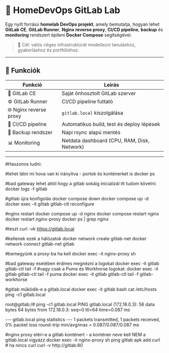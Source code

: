 # 🧠 HomeDevOps GitLab Lab

Egy nyílt forrású **homelab DevOps projekt**, amely bemutatja, hogyan lehet
**GitLab CE**, **GitLab Runner**, **Nginx reverse proxy**, **CI/CD pipeline**, **backup**
és **monitoring** rendszert építeni **Docker Compose** segítségével.

> 🔧 Cél: valós céges infrastruktúrát modellezni tanuláshoz, gyakorláshoz és portfólióhoz.

---

## 🚀 Funkciók

| Funkció | Leírás |
|----------|---------|
| 🧱 GitLab CE | Saját önhosztolt GitLab szerver |
| ⚙️ GitLab Runner | CI/CD pipeline futtató |
| 🌐 Nginx reverse proxy | `gitlab.local` kiszolgálása |
| 🧪 CI/CD pipeline | Automatikus build, test és deploy lépések |
| 💾 Backup rendszer | Napi rsync alapú mentés |
| 📊 Monitoring | Netdata dashboard (CPU, RAM, Disk, Network) |

---
#Haszonos tudni:

#lehet látni mi hova van ki irányítva - portok és konténerket is
docker ps

#bad gateway lehet attól hogy a gitlab sokáig inicializál itt tudom követni:
docker logs -f gitlab

#gitlab újra konfigolás
docker compose down
docker compose up -d
docker exec -it gitlab gitlab-ctl reconfigure

#nginx restart
docker compose up -d nginx
docker compose restart nginx
docker restart nginx-proxy
docker ps | grep nginx

#teszt
curl -vk https://gitlab.local

#kellenek ezek a hálózatok
docker network create gitlab-net
docker network connect gitlab-net gitlab

#bemegyünk a proxy-ba ha kell
docker exec -it nginx-proxy sh

#bad gateway esetében érdmes megnézni a logokat
docker exec -it gitlab gitlab-ctl tail -f
#vagy csak a Puma és Workhorse logokat:
docker exec -it gitlab gitlab-ctl tail -f puma
docker exec -it gitlab gitlab-ctl tail -f gitlab-workhorse


#gitlab működik-e a gitlab.local
docker exec -it gitlab bash
cat /etc/hosts
ping -c1 gitlab.local

root@gitlab:/# ping -c1 gitlab.local
PING gitlab.local (172.18.0.3): 56 data bytes
64 bytes from 172.18.0.3: seq=0 ttl=64 time=0.087 ms

--- gitlab.local ping statistics ---
1 packets transmitted, 1 packets received, 0% packet loss
round-trip min/avg/max = 0.087/0.087/0.087 ms

#nginx proxy eléri-e a gitlab konténert - a konténer neve kell NEM a gitlab.local vigyázz
docker exec -it nginx-proxy sh
ping gitlab
apk add curl   # ha nincs curl
curl -v http://gitlab:80
